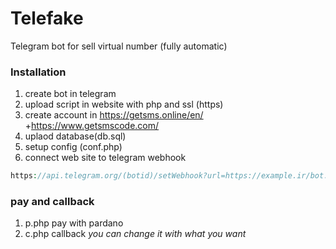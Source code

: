 # Telefake
Telegram bot for sell virtual number (fully automatic)
### Installation
1. create bot in telegram
2. upload script in website with php and ssl (https)
3. create account in https://getsms.online/en/ +https://www.getsmscode.com/
4. uplaod database(db.sql)
5. setup config (conf.php)
6. connect web site to telegram webhook
```php
https://api.telegram.org/(botid)/setWebhook?url=https://example.ir/bot.1php
```
### pay and callback
1. p.php pay with pardano
2. c.php callback
*you can change it with what you want*
